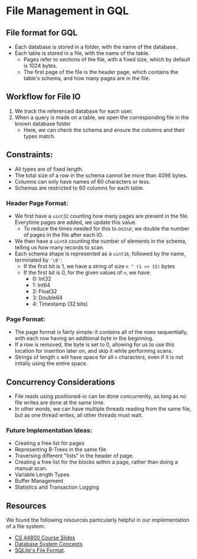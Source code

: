 # File Management in GQL

## File format for GQL
- Each database is stored in a folder, with the name of the database.
- Each table is stored in a file, with the name of the table.
    - Pages refer to sections of the file, with a fixed size, which by default is 1024 bytes.
    - The first page of the file is the header page, which contains the table's schema, and how many pages are in the file.


## Workflow for File IO
1. We track the referenced database for each user.
2. When a query is made on a table, we open the corresponding file in the known database folder
    - Here, we can check the schema and ensure the columns and their types match.

## Constraints:
- All types are of fixed length. 
- The total size of a row in the schema cannot be more than 4096 bytes.
- Columns can only have names of 60 characters or less.
- Schemas are restricted to 60 columns for each table.

### Header Page Format:
- We first have a `uint32` counting how many pages are present in the file. Everytime pages are added, we update this value.
    - To reduce the times needed for this to occur, we double the number of pages in the file after each IO.
- We then have a `uint8` counting the number of elements in the schema, telling us how many records to scan.
- Each schema shape is represented as a `uint16`, followed by the name, terminated by `'\0'`:
    - If the first bit is 1, we have a string of size `n ^ (1 << 15)` bytes
    - If the first bit is 0, for the given values of `n`, we have:
        - 0: Int32
        - 1: Int64
        - 2: Float32
        - 3: Double64
        - 4: Timestamp (32 bits)

### Page Format:
- The page format is fairly simple: it contains all of the rows sequentially, with each row having an additional byte in the beginning.
- If a row is removed, the byte is set to 0, allowing for us to use this location for insertion later on, and skip it while performing scans.
- Strings of length `n` will have space for all `n` characters, even if it is not initally using the entire space.

## Concurrency Considerations
- File reads using positioned-io can be done concurrently, as long as no file writes are done at the same time.
- In other words, we can have multiple threads reading from the same file, but as one thread writes, all other threads must wait.

### Future Implementation Ideas:
- Creating a free list for pages
- Representing B-Trees in the same file
- Traversing different "lists" in the header of page.
- Creating a free list for the blocks within a page, rather than doing a manual scan.
- Variable Length Types
- Buffer Management
- Statistics and Transaction Logging

## Resources
We found the following resources particularly helpful in our implementation of a file system:
- [CS 44800 Course Slides](https://www.cs.purdue.edu/homes/clifton/cs44800/)
- [Database System Concepts](https://db-book.com/)
- [SQLite's File Format](https://www.sqlite.org/fileformat.html).